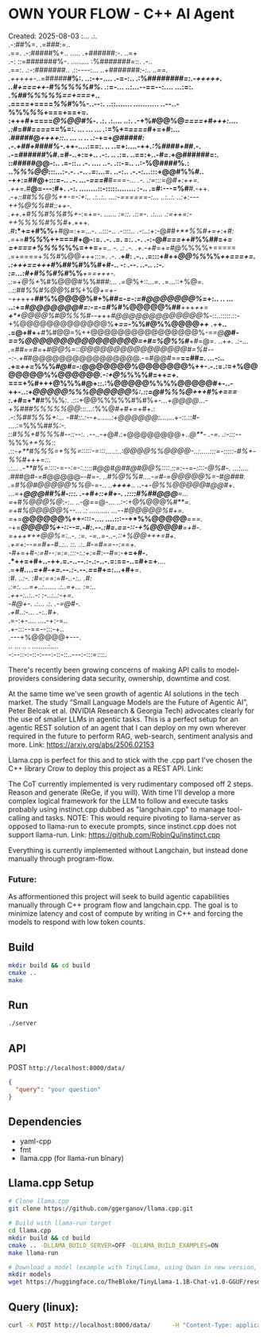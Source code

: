 # OWN YOUR FLOW - C++ AI Agent
Created: 2025-08-03
                           :...                                        .:.                          
                         .-:##%=.                                  .=###:=..                        
       .==.             .-:#####%+..           .....             .+######:-.            ..=+        
          .-:          ::=#######%-.          .........          :%#######=::.         .-..         
            .==:.   .:-:*#######*..          .::----:...         ..+###*####:-:..  ..==.            
           .+++++-..=*#####**#%:.    ..:-+-....         .-=-:..    .:%##*######=:.-+++++.           
           ..#+===++-#%%%%%#%*.  .:=-... ..:...--==--:....  ...:=:.  .*%##%%%%%==+===+*..           
           .====+====*%%*#%%-..--:.   ..::.......  ...........   ..--..-%%%*%%*+===+==+=.           
             :+++#+====*@%@@#%*-.   .:.        .:....       ..:.   .-+%#@@%@*====+#+++:....         
             .:#*=*##====*==%=:.   ...           ...          ...   .:=%+=*====*#+=+#:...           
             .#*##*##@*++++::..   ...            ..             ..    .:-*+=+*@##*##*#:             
           .-.+##+####%-.*++-....:==:.           ..           ..=+:....-++*.:%####+##*.-.           
            .-=######%#.=#-..+:=+.. .-:.         ..         .:=. ..==:+..-#=.+@######=:.            
             ::#####@@-:..  .=-::..   .-.       ....      ..-.    .::-=.. ..:-%@####%.:             
             ..*%%%@@*:::...:-.-.       .-..  .=:...=.  ..-:..     .-.-:...:::+@@#%%#..             
             -++:=##@+:::=*-.. .-.      ...-===*#**#*===-...      .-.  .:*=:::=@#*+:++=.            
           .++=.#***@=---:#+.   .-:.  ........::-:::::........   :-..  .=#:---=%#**#.-++.           
         .-*+::##%%@%++-=-:+:..  .:..:..  ...:-======-:...  ..:..:.  ..:+:---++%@%%##::++-.         
        .++*.+*#%%#%%#%+*-:=+*=-. ......  :=::.      .::=-. .:.... .:=++=:-++%%%%#%%#*+.+++.        
       .#**:*+=+#%%**+*#*@=:+=...-.    ..:::-..       .-::::..   .-:..:+:-@##*+**%%#+=+*:+*#:       
      .=*+=**#*%%*%++===#+@-:=.  .-.      .=.           =:.     .-.  .-:-@*#===++#*%%*#*#=+*=       
       =+===+%%%%*%%=++=**+=.*.   -.             .:             .-.  .+.-+*#=+*=#@*%%%%+=====       
     .=+====+*%%*#%@@*++*+:::=.   .-.          .**+#:          .-..  .=:::+#++*@@%%*%%*++===+=.     
   .:+++==+++*#%##%#%%#+#-.. -:     .--.       ..*-..       .:-.     :=...:#+#%%#%#*%%***+==+++-.   
 .:*=+*@%+*%#%@@@#%%##*#:... .=*@%+::...=.                .=...::+%@*=. ..::#*#*%%#%@@%#%*+%@*+=+-  
-++*+++**##%%@@@@%#+%##=*-=-:=#@@@@@@@%*=+:..  .. ...  ..:+=*#@@@@@@@#=:-=-*=*#%*#%@@@@@%##**+++*++=
***+*****@@@@%#@%%%#--+*++*#@@@@@@@@@@@@@%*-::..:::::.::-+%@@@@@@@@@@@@@%**+*==-*%%#@%%@@@@*****++**
.+***+.. .=@+#+**+#%#@@=%++@@@@@@@@@@@@@@@@%-==*@**@#-==%@@@@@@@@@@@@@@@@=+#=%@%%#***+#=@=. ..+***+.
 .:-...  .=*##==*#=+#@@%=::@@@@@@@@@@@@@@@@#=%#---:-.+#*#@@@@@@@@@@@@@@@@.-=#@@#==**==##*=.  ...-:..
        .*+=*++=*%%%*#@#=-:*@@@@@@@%@@@@@@@%++-.-.:=.:=+%@@@@@@@%%@@@@@@*.-:+@%*%%%#=++*=+*.        
        ===+%#+++@%%%#@+::.:%@@@@@%%%%@@@@@#+-..-++-..:+*@@@@@%%%@@@@@@%:.::=@#%%%@+++#%+===        
       :.+#*=+*#**#%%%:. .:::+@@%%%%%#%#%*+-...+@@@@*...-+*%###%%%%%@@*:::...:%%@#*+#*+=+#+.:       
       .-:*%#***#%%%+:...  -*##::.:--+.......:+@@@@@@*:.......+-::.::*#*- ....:=%%%#***#%*:-.       
         ::#%%+*#%%%#--::--:.    .--..-+*@#.:+@@@@@@@@+..*@**- .-=.    .:-:::--*%%%*++%%*::         
         .::-*+**#%%%=+%%=:::::-=:::.....:..:@@@@%%@@@@-..:.....:::=-:::::-#%+-%%#*+++*=::.         
             .:...  .-**#%=::::-=--:=-:.::::#@@#@##@#@@%::::.::=:--=-::::-@%#*-.  ...:....          
                     .###@#-=#@@@@@--#=-. ..*#%@****%%#*....-=#-=@@@@@%=-#@###.                     
                     .=#*%@#@@@@@%%@*-=-.. ..***++++***.. ..-+-*@%%@@@@@#@@#*+.                     
                      ...=+***@@@##%#-:::.  .-+#+::+#+-.  .::::#%##@@@****=...                      
                         =*+#*%@@@%@*:-:..   ..-@==@-...  ..:-:+@%@@@%*#**=.                        
                         =*+#*%@@@@@%--... .:  .......... ...--#@@@@@%*#+*=.                        
                         =*+=**@@@@@@%++-:::-....  ....:::--+*%%@@@@@**==*=.                        
                         -*+=***@@@@%+-::--=.-#:.--.:#=.==-::-+%@@@@#**=+#-.                        
                        =**+++*++**@@%=:..-. :=. -=..=-..-.::+%@@**++*+=*#*+.                       
                        .***+=**+:--*==#+-#..:.. ::. .:..#-=#==*--:=**=+***.                        
                         -*#*+=+#*-:=#--:*=*:=.:::-:.:+:*=#:--#=:-**+=+*#*-.                        
                           .*++=+#+..-++.=.-..--.:-.:-..-.=:==-..=#+=+**....                        
                            .=**+#*....=+#-+=.--.:-.--.=*=#+=:...+#+**=.                            
                              :#***.  ..:-. :#=:*==*:=#-..-:..  .***#:                              
                               .:=:.  ...=+..:...... .:..=+...   :=:..                              
                                .++-:..:..-:            :-..:..:-+=.                                
                                   -#@+-. .:...        .:. .-=@#-.                                  
                                    .+#*..:-...        .-:..*#+.                                    
                                       .=-:+-....  ....-+:-=..                                      
                                         .+-:::--==--:::-+..                                        
                                          .---+%@@@@@+---.                                          
                                     .. ...  .. .       ........:....                               
                               -:--::-:-::-:---:-::-::..---:-:::=::::.                              

There's recently been growing concerns of making API calls to model-providers considering data security, ownership, downtime and cost.

At the same time we've seen growth of agentic AI solutions in the tech market. 
The study “Small Language Models are the Future of Agentic AI”, Peter Belcak et al. (NVIDIA Research & Georgia Tech) advocates clearly for the use of smaller LLMs in agentic tasks.
This is a perfect setup for an agentic REST solution of an agent that I can deploy on my own wherever required in the future to perform RAG, web-search, sentiment analysis and more.
Link: https://arxiv.org/abs/2506.02153

Llama.cpp is perfect for this and to stick with the .cpp part I've chosen the C++ library Crow to deploy this project as a REST API.
Link: 

The CoT currently implemented is very rudimentary composed off 2 steps. Reason and generate (ReGe, if you will). 
With time I'll develop a more complex logical framework for the LLM to follow and execute tasks probably using instinct.cpp dubbed as "langchain.cpp" to manage tool-calling and tasks.
NOTE: This would require pivoting to llama-server as opposed to llama-run to execute prompts, since instinct.cpp does not support llama-run.
Link: 
https://github.com/RobinQu/instinct.cpp

Everything is currently implemented without Langchain, but instead done manually through program-flow. 

### Future:
As afformentioned this project will seek to build agentic capabilities manually through C++ program flow and langchain.cpp.
The goal is to minimize latency and cost of compute by writing in C++ and forcing the models to respond with low token counts.

## Build

```bash
mkdir build && cd build
cmake ..
make
```

## Run

```bash
./server
```

## API

POST `http://localhost:8000/data/`

```json
{
  "query": "your question"
}
```

## Dependencies

- yaml-cpp
- fmt
- llama.cpp (for llama-run binary)

## Llama.cpp Setup

```bash
# Clone llama.cpp
git clone https://github.com/ggerganov/llama.cpp.git

# Build with llama-run target
cd llama.cpp
mkdir build && cd build
cmake .. -DLLAMA_BUILD_SERVER=OFF -DLLAMA_BUILD_EXAMPLES=ON
make llama-run

# Download a model (example with TinyLlama, using Qwan in new version, you're welcome to experiment further)
mkdir models
wget https://huggingface.co/TheBloke/TinyLlama-1.1B-Chat-v1.0-GGUF/resolve/main/tinyllama-1.1b-chat-v1.0.Q4_0.gguf -O models/tinyllama-1.1b-chat-v1.0.Q4_0.gguf
``` 

## Query (linux):

```bash
curl -X POST http://localhost:8000/data/      -H "Content-Type: application/json"      -d '{"query": "YOUR QUERY HERE"}'
```